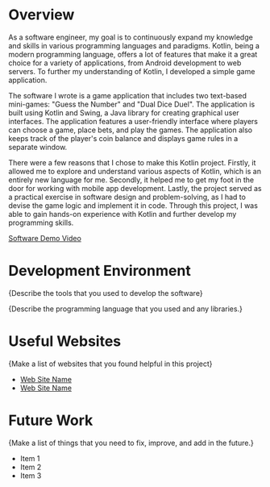# Overview

As a software engineer, my goal is to continuously expand my knowledge and skills in various programming languages and paradigms. Kotlin, being a modern programming language, offers a lot of features that make it a great choice for a variety of applications, from Android development to web servers. To further my understanding of Kotlin, I developed a simple game application.

The software I wrote is a game application that includes two text-based mini-games: "Guess the Number" and "Dual Dice Duel". The application is built using Kotlin and Swing, a Java library for creating graphical user interfaces. The application features a user-friendly interface where players can choose a game, place bets, and play the games. The application also keeps track of the player's coin balance and displays game rules in a separate window.

There were a few reasons that I chose to make this Kotlin project. Firstly, it allowed me to explore and understand various aspects of Kotlin, which is an entirely new language for me. Secondly, it helped me to get my foot in the door for working with mobile app development. Lastly, the project served as a practical exercise in software design and problem-solving, as I had to devise the game logic and implement it in code. Through this project, I was able to gain hands-on experience with Kotlin and further develop my programming skills.

[Software Demo Video](https://www.loom.com/share/a6b75b38ff6549a092f0aea365cf4b68?sid=ccde2b16-c140-489e-aa5a-4252cb43441a)

# Development Environment

{Describe the tools that you used to develop the software}

{Describe the programming language that you used and any libraries.}

# Useful Websites

{Make a list of websites that you found helpful in this project}

- [Web Site Name](http://url.link.goes.here)
- [Web Site Name](http://url.link.goes.here)

# Future Work

{Make a list of things that you need to fix, improve, and add in the future.}

- Item 1
- Item 2
- Item 3
